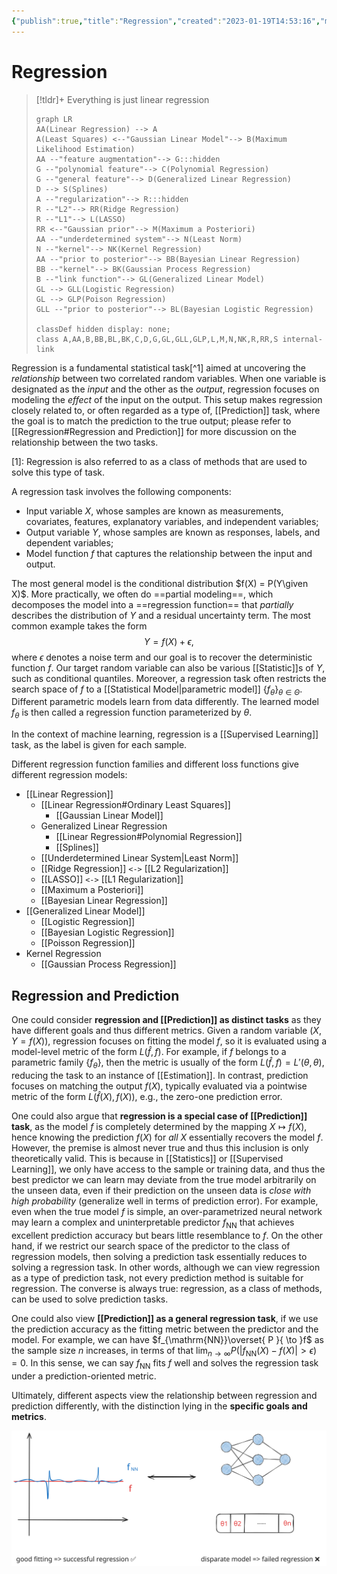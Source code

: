 ```yaml
---
{"publish":true,"title":"Regression","created":"2023-01-19T14:53:16","modified":"2025-08-07T13:00:36","cssclasses":"","aliases":null,"type":"note","sup":["[[Machine Learning]]","[[Statistics]]"],"state":"[[%wip]]","related":["[[Prediction]]"]}
---
```



# Regression

> [!tldr]+ Everything is just linear regression
>
> ```mermaid
> graph LR
> AA(Linear Regression) --> A
> A(Least Squares) <--"Gaussian Linear Model"--> B(Maximum Likelihood Estimation)
> AA --"feature augmentation"--> G:::hidden
> G --"polynomial feature"--> C(Polynomial Regression)
> G --"general feature"--> D(Generalized Linear Regression)
> D --> S(Splines)
> A --"regularization"--> R:::hidden
> R --"L2"--> RR(Ridge Regression)
> R --"L1"--> L(LASSO)
> RR <--"Gaussian prior"--> M(Maximum a Posteriori)
> AA --"underdetermined system"--> N(Least Norm)
> N --"kernel"--> NK(Kernel Regression)
> AA --"prior to posterior"--> BB(Bayesian Linear Regression)
> BB --"kernel"--> BK(Gaussian Process Regression)
> B --"link function"--> GL(Generalized Linear Model)
> GL --> GLL(Logistic Regression)
> GL --> GLP(Poison Regression)
> GLL --"prior to posterior"--> BL(Bayesian Logistic Regression)
> 
> classDef hidden display: none;
> class A,AA,B,BB,BL,BK,C,D,G,GL,GLL,GLP,L,M,N,NK,R,RR,S internal-link
> ```

Regression is a fundamental statistical task[^1] aimed at uncovering the *relationship* between two correlated random variables. When one variable is designated as the _input_ and the other as the _output_, regression focuses on modeling the _effect_ of the input on the output. This setup makes regression closely related to, or often regarded as a type of, [[Prediction]] task, where the goal is to match the prediction to the true output; please refer to [[Regression#Regression and Prediction]] for more discussion on the relationship between the two tasks.

[1]: Regression is also referred to as a class of methods that are used to solve this type of task.

A regression task involves the following components:

- Input variable $X$, whose samples are known as measurements, covariates, features, explanatory variables, and independent variables;
- Output variable $Y$, whose samples are known as responses, labels, and dependent variables;
- Model function $f$ that captures the relationship between the input and output.

The most general model is the conditional distribution $f(X) = P(Y\given X)$. More practically, we often do ==partial modeling==, which decomposes the model into a ==regression function== that *partially* describes the distribution of $Y$ and a residual uncertainty term.
The most common example takes the form
$$Y = f(X) + \epsilon,$$
where $\epsilon$ denotes a noise term and our goal is to recover the deterministic function $f$.
Our target random variable can also be various [[Statistic]]s of $Y$, such as conditional quantiles.
Moreover, a regression task often restricts the search space of $f$ to a [[Statistical Model\|parametric model]] $\{ f_{\theta} \}_{\theta\in\Theta}$. Different parametric models learn from data differently. The learned model $f_{\theta}$ is then called a regression function parameterized by $\theta$.

In the context of machine learning, regression is a [[Supervised Learning]] task, as the label is given for each sample.

Different regression function families and different loss functions give different regression models:

- [[Linear Regression]]
    - [[Linear Regression#Ordinary Least Squares]]
        - [[Gaussian Linear Model]]
    - Generalized Linear Regression
        - [[Linear Regression#Polynomial Regression]]
        - [[Splines]]
    - [[Underdetermined Linear System\|Least Norm]]
    - [[Ridge Regression]] `<->` [[L2 Regularization]]
    - [[LASSO]] `<->` [[L1 Regularization]]
    - [[Maximum a Posteriori]]
    - [[Bayesian Linear Regression]]
- [[Generalized Linear Model]]
    - [[Logistic Regression]]
    - [[Bayesian Logistic Regression]]
    - [[Poisson Regression]]
- Kernel Regression
    - [[Gaussian Process Regression]]

## Regression and Prediction

One could consider **regression and [[Prediction]] as distinct tasks** as they have different goals and thus different metrics. Given a random variable $(X,Y=f(X))$, regression focuses on fitting the model $f$, so it is evaluated using a model-level metric of the form $L(\hat{f},f)$. For example, if $f$ belongs to a parametric family $\{ f_{\theta } \}$, then the metric is usually of the form $L(\hat{f},f) = L'(\theta,\theta )$, reducing the task to an instance of [[Estimation]]. In contrast, prediction focuses on matching the output $f(X)$, typically evaluated via a pointwise metric of the form $L(\hat{f}(X),f(X))$, e.g., the zero-one prediction error.

One could also argue that **regression is a special case of [[Prediction]] task**, as the model $f$ is completely determined by the mapping $X \mapsto f(X)$, hence knowing the prediction $f(X)$ for *all* $X$ essentially recovers the model $f$.
However, the premise is almost never true and thus this inclusion is only theoretically valid. This is because in [[Statistics]] or [[Supervised Learning]], we only have access to the sample or training data, and thus the best predictor we can learn may deviate from the true model arbitrarily on the unseen data, even if their prediction on the unseen data is *close with high probability* (generalize well in terms of prediction error).
For example, even when the true model $f$ is simple, an over-parametrized neural network may learn a complex and uninterpretable predictor $f_{\mathrm{NN}}$ that achieves excellent prediction accuracy but bears little resemblance to $f$.
On the other hand, if we restrict our search space of the predictor to the class of regression models, then solving a prediction task essentially reduces to solving a regression task.
In other words, although we can view regression as a type of prediction task, not every prediction method is suitable for regression.
The converse is always true: regression, as a class of methods, can be used to solve prediction tasks.

One could also view **[[Prediction]] as a general regression task**, if we use the prediction accuracy as the fitting metric between the predictor and the model.
For example, we can have $f_{\mathrm{NN}}\overset{ P }{ \to }f$ as the sample size $n$ increases, in terms of that $\lim_{ n \to \infty }P(|f_{\mathrm{NN}}(X)-f(X)|>\epsilon)=0$. In this sense, we can say $f_{\mathrm{NN}}$ fits $f$ well and solves the regression task under a prediction-oriented metric.

Ultimately, different aspects view the relationship between regression and prediction differently, with the distinction lying in the **specific goals and metrics**.

![](excalidraw/regression_prediction.excalidraw.svg)
